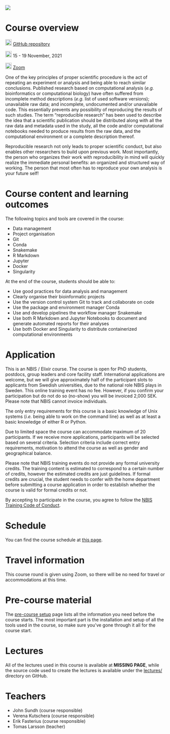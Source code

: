 ![](images/achievement-agreement-arms-1068523.jpg)

# Course overview

<img src="https://www.svgrepo.com/show/305241/github.svg"
    width="20" height="20"/>
    [GitHub repository]( https://github.com/NBISweden/workshop-reproducible-research/)

<img src="https://www.svgrepo.com/show/20800/event-date-and-time-symbol.svg"
    width="20" height="20"/>
    15 - 19 November, 2021

<img src="https://www.svgrepo.com/show/4199/placeholder-on-a-map.svg"
    width="20" height="20"/>
    [Zoom](https://zoom.us)

One of the key principles of proper scientific procedure is the act of
repeating an experiment or analysis and being able to reach similar
conclusions. Published research based on computational analysis (*e.g.*
bioinformatics or computational biology) have often suffered from incomplete
method descriptions (*e.g.* list of used software versions); unavailable raw
data; and incomplete, undocumented and/or unavailable code. This essentially
prevents any possibility of reproducing the results of such studies. The term
“reproducible research” has been used to describe the idea that a scientific
publication should be distributed along with all the raw data and metadata used
in the study, all the code and/or computational notebooks needed to produce
results from the raw data, and the computational environment or a complete
description thereof.

Reproducible research not only leads to proper scientific conduct, but also
enables other researchers to build upon previous work. Most importantly, the
person who organizes their work with reproducibility in mind will quickly
realize the immediate personal benefits: an organized and structured way of
working. The person that most often has to reproduce your own analysis is your
future self!

# Course content and learning outcomes

The following topics and tools are covered in the course:

* Data management
* Project organisation
* Git
* Conda
* Snakemake
* R Markdown
* Jupyter
* Docker
* Singularity

At the end of the course, students should be able to:

* Use good practices for data analysis and management
* Clearly organise their bioinformatic projects
* Use the version control system Git to track and collaborate on code
* Use the package and environment manager Conda
* Use and develop pipelines the workflow manager Snakemake
* Use both R Markdown and Jupyter Notebooks to document and generate automated
  reports for their analyses
* Use both Docker and Singularity to distribute containerized computational
  environments

# Application

This is an NBIS / Elixir course. The course is open for PhD students, postdocs,
group leaders and core facility staff. International applications are welcome,
but we will give approximately half of the participant slots to applicants from
Swedish universities, due to the national role NBIS plays in Sweden. This
online training event has no fee. However, if you confirm your participation
but do not do so (no-show) you will be invoiced 2,000 SEK. Please note that NBIS
cannot invoice individuals.

The only entry requirements for this course is a basic knowledge of Unix systems
(*i.e.* being able to work on the command line) as well as at least a basic
knowledge of either R or Python.

Due to limited space the course can accommodate maximum of 20 participants. If
we receive more applications, participants will be selected based on several
criteria. Selection criteria include correct entry requirements, motivation to
attend the course as well as gender and geographical balance.

Please note that NBIS training events do not provide any formal university
credits. The training content is estimated to correspond to a certain number of
credits, however the estimated credits are just guidelines. If formal credits
are crucial, the student needs to confer with the home department before
submitting a course application in order to establish whether the course is
valid for formal credits or not.

By accepting to participate in the course, you agree to follow the [NBIS
Training Code of Conduct](COURSE_ID/pages/code-of-conduct).

# Schedule

You can find the course schedule at [this page](https://uppsala.instructure.com/courses/COURSE_ID/pages/schedule).

# Travel information

This course round is given using Zoom, so there will be no need for travel or
accommodations at this time.

# Pre-course material

The [pre-course setup](https://uppsala.instructure.com/courses/COURSE_ID/pages/pre-course-setup)
page lists all the information you need before the course starts. The most
important part is the installation and setup of all the tools used in the
course, so make sure you've gone through it all for the course start.

# Lectures

All of the lectures used in this course is available at **MISSING PAGE**, while
the source code used to create the lectures is available under the
[lectures/](https://github.com/NBISweden/workshop-reproducible-research/tree/main/lectures)
directory on GitHub.


# Teachers

* John Sundh (course responsible)
* Verena Kutschera (course responsible)
* Erik Fasterius (course responsible)
* Tomas Larsson (teacher)
